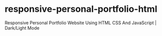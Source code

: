 # responsive-personal-portfolio-html
Responsive Personal Portfolio Website Using HTML CSS And JavaScript | Dark/Light Mode
